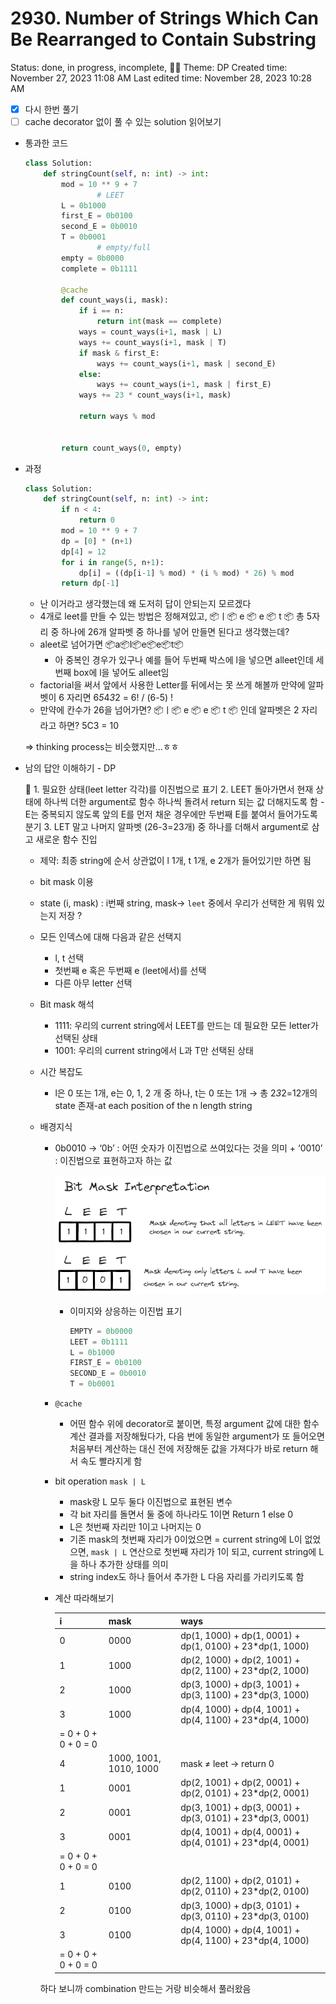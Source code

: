 # 2930. Number of Strings Which Can Be Rearranged to Contain Substring

Status: done, in progress, incomplete, 🏋️‍♀️
Theme: DP
Created time: November 27, 2023 11:08 AM
Last edited time: November 28, 2023 10:28 AM

- [x]  다시 한번 풀기
- [ ]  cache decorator 없이 풀 수 있는 solution 읽어보기
- 통과한 코드
    
    ```python
    class Solution:
        def stringCount(self, n: int) -> int:
            mod = 10 ** 9 + 7
    				# LEET
            L = 0b1000
            first_E = 0b0100
            second_E = 0b0010
            T = 0b0001
    				# empty/full
            empty = 0b0000
            complete = 0b1111
            
            @cache
            def count_ways(i, mask):
                if i == n:
                    return int(mask == complete)
                ways = count_ways(i+1, mask | L) 
                ways += count_ways(i+1, mask | T)
                if mask & first_E:
                    ways += count_ways(i+1, mask | second_E)
                else:
                    ways += count_ways(i+1, mask | first_E)
                ways += 23 * count_ways(i+1, mask)
                
                return ways % mod
            
            
            return count_ways(0, empty)
    ```
    
- 과정
    
    ```python
    class Solution:
        def stringCount(self, n: int) -> int:
            if n < 4:
                return 0 
            mod = 10 ** 9 + 7
            dp = [0] * (n+1) 
            dp[4] = 12
            for i in range(5, n+1):
                dp[i] = ((dp[i-1] % mod) * (i % mod) * 26) % mod
            return dp[-1]
    ```
    
    - 난 이거라고 생각했는데 왜 도저히 답이 안되는지 모르겠다
    - 4개로 leet를 만들 수 있는 방법은 정해져있고, 
    📦ㅣ📦 e 📦 e 📦 t 📦 총 5자리 중 하나에 26개 알파벳 중 하나를 넣어 만들면 된다고 생각했는데?
    - aleet로 넘어가면 📦a📦l📦e📦e📦t📦
        - 아 중복인 경우가 있구나 예를 들어 두번째 박스에 l을 넣으면 alleet인데 세번째 box에 l을 넣어도 alleet임
    - factorial을 써서 앞에서 사용한 Letter를 뒤에서는 못 쓰게 해볼까 만약에 알파벳이 6 자리면 6*5*4*3*2 = 6! / (6-5) !
    - 만약에 칸수가 26을 넘어가면? 📦ㅣ📦 e 📦 e 📦 t 📦 인데 알파벳은 2 자리라고 하면? 5C3 = 10
    
    ⇒ thinking process는 비슷했지만…ㅎㅎ 
    
- 남의 답안 이해하기 - DP
    
    <aside>
    🌟 1. 필요한 상태(leet letter 각각)를 이진법으로 표기 
    2. LEET 돌아가면서 현재 상태에 하나씩 더한 argument로 함수 하나씩 돌려서 return 되는 값 더해지도록 함 -E는 중복되지 않도록 앞의 E를 먼저 채운 경우에만 두번째 E를 붙여서 들어가도록 분기 
    3. LET 말고 나머지 알파벳 (26-3=23개) 중 하나를 더해서 argument로 삼고 새로운 함수 진입
    
    </aside>
    
    - 제약: 최종 string에 순서 상관없이 l 1개, t 1개, e 2개가 들어있기만 하면 됨
    - bit mask 이용
    - state (i, mask) : i번째 string, mask→ `leet` 중에서 우리가 선택한 게 뭐뭐 있는지 저장 ?
    - 모든 인덱스에 대해 다음과 같은 선택지
        - l, t 선택
        - 첫번째 e 혹은 두번째 e (leet에서)를 선택
        - 다른 아무 letter 선택
    - Bit mask 해석
        - 1111: 우리의 current string에서 LEET를 만드는 데 필요한 모든 letter가 선택된 상태
        - 1001: 우리의 current string에서 L과 T만 선택된 상태
    - 시간 복잡도
        - l은 0 또는 1개, e는 0, 1, 2 개 중 하나, t는 0 또는 1개 → 총 2*3*2=12개의 state 존재-at each position of the n length string
    - 배경지식
        - 0b0010 → ‘0b’ : 어떤 숫자가 이진법으로 쓰여있다는 것을 의미 + ‘0010’ : 이진법으로 표현하고자 하는 값
            
            ![Untitled](Untitled%20115.png)
            
            - 이미지와 상응하는 이진법 표기
                
                ```python
                EMPTY = 0b0000
                LEET = 0b1111
                L = 0b1000
                FIRST_E = 0b0100
                SECOND_E = 0b0010
                T = 0b0001
                ```
                
        - `@cache`
            - 어떤 함수 위에 decorator로 붙이면, 특정 argument 값에 대한 함수 계산 결과를 저장해뒀다가, 다음 번에 동일한 argument가 또 들어오면 처음부터 계산하는 대신 전에 저장해둔 값을 가져다가 바로 return 해서 속도 빨라지게 함
        - bit operation `mask | L`
            - mask랑 L 모두 둘다 이진법으로 표현된 변수
            - 각 bit 자리를 돌면서 둘 중에 하나라도 1이면 Return 1 else 0
            - L은 첫번째 자리만 1이고 나머지는 0
            - 기존 mask의 첫번째 자리가 0이었으면 = current string에 L이 없었으면, `mask | L` 연산으로 첫번째 자리가 1이 되고, current string에 L을 하나 추가한 상태를 의미
            - string index도 하나 들어서 추가한 L 다음 자리를 가리키도록 함
        - 계산 따라해보기
            
            
            | i | mask  | ways |
            | --- | --- | --- |
            | 0 | 0000 | dp(1, 1000) + dp(1, 0001) + dp(1, 0100) + 23*dp(1, 1000)  |
            | 1 | 1000 | dp(2, 1000) + dp(2, 1001) + dp(2, 1100) + 23*dp(2, 1000) |
            | 2 | 1000 | dp(3, 1000) + dp(3, 1001) + dp(3, 1100) + 23*dp(3, 1000)  |
            | 3 | 1000 | dp(4, 1000)  + dp(4, 1001) + dp(4, 1100) + 23*dp(4, 1000) 
            = 0 + 0 + 0 + 0 = 0  |
            | 4 | 1000, 1001, 1010, 1000 | mask ≠ leet → return 0  |
            | 1 | 0001 | dp(2, 1001) + dp(2, 0001) + dp(2, 0101) + 23*dp(2, 0001) |
            | 2 | 0001 | dp(3, 1001) + dp(3, 0001) + dp(3, 0101) + 23*dp(3, 0001)  |
            | 3 | 0001 | dp(4, 1001)  + dp(4, 0001) + dp(4, 0101) + 23*dp(4, 0001) 
            = 0 + 0 + 0 + 0 = 0  |
            | 1 | 0100 | dp(2, 1100) + dp(2, 0101) + dp(2, 0110) + 23*dp(2, 0100) |
            | 2 | 0100 | dp(3, 1000) + dp(3, 0101) + dp(3, 0110) + 23*dp(3, 0100)  |
            | 3 | 0100 | dp(4, 1000)  + dp(4, 1001) + dp(4, 1100) + 23*dp(4, 1000) 
            = 0 + 0 + 0 + 0 = 0  |
        
        하다 보니까 combination 만드는 거랑 비슷해서 풀러왔음